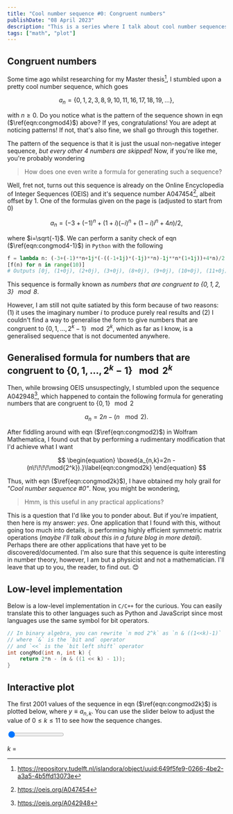 ```yaml
---
title: "Cool number sequence #0: Congruent numbers"
publishDate: "08 April 2023"
description: "This is a series where I talk about cool number sequences that I found and expound on them"
tags: ["math", "plot"]
---
```


## Congruent numbers

Some time ago whilst researching for my Master thesis[^mscthesis], I stumbled upon a pretty cool number sequence, which goes

$$
\begin{equation}
a_n=\{0,1,2,3,8,9,10,11,16,17,18,19,\ldots\},\label{eqn:congmod4}
\end{equation}
$$

with $n\geq0$. Do you notice what is the pattern of the sequence shown in eqn ($\ref{eqn:congmod4}$) above? If yes, congratulations! You are adept at noticing patterns! If not, that's also fine, we shall go through this together.

The pattern of the sequence is that it is just the usual non-negative integer sequence, _but every other 4 numbers are skipped!_ Now, if you're like me, you're probably wondering

> How does one even write a formula for generating such a sequence?

Well, fret not, turns out this sequence is already on the Online Encyclopedia of Integer Sequences (OEIS) and it's sequence number A047454[^A047454], albeit offset by 1. One of the formulas given on the page is (adjusted to start from 0)

$$
\begin{equation}
a_n=(-3+(-1)^n+(1+i) (-i)^n+(1-i) i^n+4 n)/2,\label{eqn:congmod4-1}
\end{equation}
$$

where $i=\sqrt{-1}$. We can perform a sanity check of eqn ($\ref{eqn:congmod4-1}$) in `Python` with the following

```py
f = lambda n: (-3+(-1)**n+1j*(-((-1+1j)*(-1j)**n)-1j**n*(1+1j))+4*n)/2
[f(n) for n in range(10)]
# Outputs [0j, (1+0j), (2+0j), (3+0j), (8+0j), (9+0j), (10+0j), (11+0j), (16+0j), (17+0j)]
```

This sequence is formally known as _numbers that are congruent to $\{0,1,2,3\}\!\!\mod{8}$_.

However, I am still not quite satiated by this form because of two reasons: (1) it uses the imaginary number $i$ to produce purely real results and (2) I couldn't find a way to generalise the form to give numbers that are congruent to $\{0,1,\ldots,2^k-1\}\!\!\mod{2^k}$, which as far as I know, is a generalised sequence that is not documented anywhere.

## Generalised formula for numbers that are congruent to $\{0,1,\ldots,2^k-1\}\!\!\mod{2^k}$

Then, while browsing OEIS unsuspectingly, I stumbled upon the sequence A042948[^A042948], which happened to contain the following formula for generating numbers that are congruent to $\{0,1\}\!\!\mod{2}$

$$
\begin{equation}
a_n=2n - (n\!\!\!\!\mod{2}).\label{eqn:congmod2}
\end{equation}
$$

After fiddling around with eqn ($\ref{eqn:congmod2}$) in Wolfram Mathematica, I found out that by performing a rudimentary modification that I'd achieve what I want

$$
\begin{equation}
\boxed{a_{n,k}=2n - (n\!\!\!\!\mod{2^k}).}\label{eqn:congmod2k}
\end{equation}
$$

Thus, with eqn ($\ref{eqn:congmod2k}$), I have obtained my holy grail for _"Cool number sequence #0"_. Now, you might be wondering,

> Hmm, is this useful in any practical applications?

This is a question that I'd like you to ponder about. But if you're impatient, then here is my answer: _yes_. One application that I found with this, without going too much into details, is performing highly efficient symmetric matrix operations (_maybe I'll talk about this in a future blog in more detail_). Perhaps there are other applications that have yet to be discovered/documented. I'm also sure that this sequence is quite interesting in number theory, however, I am but a physicist and not a mathematician. I'll leave that up to you, the reader, to find out. 😊

## Low-level implementation

Below is a low-level implementation in `C/C++` for the curious. You can easily translate this to other languages such as Python and JavaScript since most languages use the same symbol for bit operators.

```c
// In binary algebra, you can rewrite `n mod 2^k` as `n & ((1<<k)-1)`
// where `&` is the `bit and` operator
// and `<<` is the `bit left shift` operator
int congMod(int n, int k) {
    return 2*n - (n & ((1 << k) - 1));
}
```

## Interactive plot

The first 2001 values of the sequence in eqn ($\ref{eqn:congmod2k}$) is plotted below, where $y\equiv a_{n,k}$. You can use the slider below to adjust the value of $0\leq k\leq11$ to see how the sequence changes.

<div class="echarts" id="congruent-numbers-scatter-chart"></div>

<div class="slider-container">
  <input type="range" min="0" max="11" value="0" class="slider" id="congruent-number-slider">
  <p style="width: 60px;"><i>k</i> = <span id="current-congruent-number"></span></p>
</div>

[^A047454]: https://oeis.org/A047454
[^A042948]: https://oeis.org/A042948
[^mscthesis]: https://repository.tudelft.nl/islandora/object/uuid:649f5fe9-0266-4be2-a3a5-4b5ffd13073e

<!-- id MathJax-Element-2-Frame -->
<!-- span class MathJax > span class MJX_Assistive_MathML > math > mrow class MathJax_ref > mtext -->
